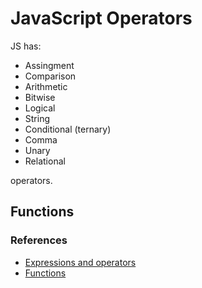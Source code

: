 # JavaScript Operators

JS has:

- Assingment
- Comparison
- Arithmetic
- Bitwise
- Logical
- String
- Conditional (ternary)
- Comma
- Unary
- Relational

operators.

## Functions

### References

- [Expressions and operators](https://developer.mozilla.org/en-US/docs/Web/JavaScript/Guide/Expressions_and_Operators)
- [Functions](https://developer.mozilla.org/en-US/docs/Web/JavaScript/Guide/Functions)
